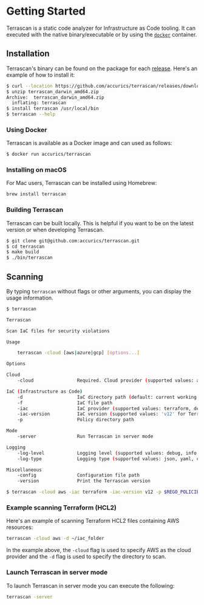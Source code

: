 # Getting Started
Terrascan is a static code analyzer for Infrastructure as Code tooling. It can executed with the native binary/executable or by using the [`docker`](#using-docker) container.

## Installation
Terrascan's binary can be found on the package for each [release](https://github.com/accurics/terrascan/releases). Here's an example of how to install it:

``` Bash linenums="1"
$ curl --location https://github.com/accurics/terrascan/releases/download/v1.0.0/terrascan_darwin_amd64.zip --output terrascan_darwin_amd64.zip
$ unzip terrascan_darwin_amd64.zip
Archive:  terrascan_darwin_amd64.zip
  inflating: terrascan
$ install terrascan /usr/local/bin
$ terrascan --help
```

### Using Docker
Terrascan is available as a Docker image and can used as follows:

``` Bash linenums="1"
$ docker run accurics/terrascan
```

### Installing on macOS
For Mac users, Terrascan can be installed using Homebrew:

``` Bash linenums="1"
brew install terrascan
```

### Building Terrascan
Terrascan can be built locally. This is helpful if you want to be on the latest version or when developing Terrascan.

``` Bash linenums="1"
$ git clone git@github.com:accurics/terrascan.git
$ cd terrascan
$ make build
$ ./bin/terrascan
```

## Scanning

By typing `terrascan` without flags or other arguments, you can display the usage information.

``` Bash linenums="1"
$ terrascan

Terrascan

Scan IaC files for security violations

Usage

    terrascan -cloud [aws|azure|gcp] [options...]

Options

Cloud
    -cloud                Required. Cloud provider (supported values: aws, azure, gcp)

IaC (Infrastructure as Code)
    -d                    IaC directory path (default: current working directory)
    -f                    IaC file path
    -iac                  IaC provider (supported values: terraform, default: terraform)
    -iac-version          IaC version (supported values: 'v12' for Terraform, default: v12)
    -p                    Policy directory path

Mode
    -server               Run Terrascan in server mode

Logging
    -log-level            Logging level (supported values: debug, info, warn, error, panic, fatal)
    -log-type             Logging type (supported values: json, yaml, console, default: console)

Miscellaneous
    -config               Configuration file path
    -version              Print the Terrascan version
```


``` Bash linenums="1"
$ terrascan -cloud aws -iac terraform -iac-version v12 -p $REGO_POLICIES -d . --output json
```

### Example scanning Terraform (HCL2)

Here's an example of scanning Terraform HCL2 files containing AWS resources:

``` Bash linenums="1"
terrascan -cloud aws -d ~/iac_folder
```
In the example above, the `-cloud` flag is used to specify AWS as the cloud provider and the `-d` flag is used to specify the directory to scan.

### Launch Terrascan in server mode

To launch Terrascan in server mode you can execute the following:

``` Bash linenums="1"
terrascan -server
```
